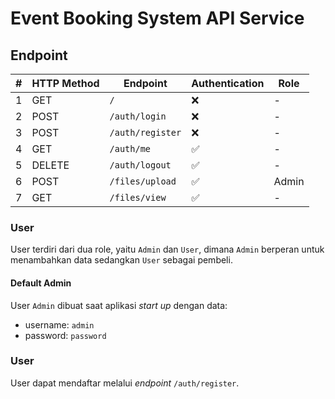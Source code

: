 # Event Booking System API Service

## Endpoint

| # | HTTP Method | Endpoint         | Authentication | Role  |
|---|-------------|------------------|----------------|-------|
| 1 | GET         | `/`              | ❌              | -     |
| 2 | POST        | `/auth/login`    | ❌              | -     |
| 3 | POST        | `/auth/register` | ❌              | -     |
| 4 | GET         | `/auth/me`       | ✅              | -     |
| 5 | DELETE      | `/auth/logout`   | ✅              | -     |
| 6 | POST        | `/files/upload`  | ✅              | Admin |
| 7 | GET         | `/files/view`    | ✅              | -     |

### User
User terdiri dari dua role, yaitu `Admin` dan `User`, dimana `Admin` berperan untuk menambahkan data sedangkan `User` sebagai pembeli.

#### Default Admin
User `Admin` dibuat saat aplikasi _start up_ dengan data:
- username: `admin`
- password: `password`

### User
User dapat mendaftar melalui _endpoint_ `/auth/register`.